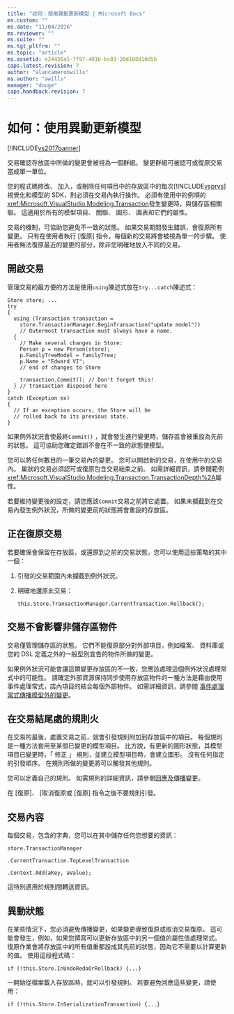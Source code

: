 ```yaml
---
title: "如何：使用異動更新模型 | Microsoft Docs"
ms.custom: ""
ms.date: "11/04/2016"
ms.reviewer: ""
ms.suite: ""
ms.tgt_pltfrm: ""
ms.topic: "article"
ms.assetid: e24436a5-7f97-401b-bc83-20d188d10d5b
caps.latest.revision: 7
author: "alancameronwills"
ms.author: "awills"
manager: "douge"
caps.handback.revision: 7
---
```

# 如何：使用異動更新模型
[!INCLUDE[vs2017banner](../code-quality/includes/vs2017banner.md)]

交易確認存放區中所做的變更會被視為一個群組。  變更群組可被認可或復原交易當成單一單位。  
  
 您的程式碼修改、 加入，或刪除任何項目中的存放區中的每次[!INCLUDE[vsprvs](../code-quality/includes/vsprvs_md.md)]視覺化和模型的 SDK，則必須在交易內執行操作。  必須有使用中的例項的<xref:Microsoft.VisualStudio.Modeling.Transaction>發生變更時，與儲存區相關聯。  這適用於所有的模型項目、 關聯、 圖形、 圖表和它們的屬性。  
  
 交易的機制，可協助您避免不一致的狀態。  如果交易期間發生錯誤，會復原所有變更。  只有在使用者執行 \[復原\] 指令，每個新的交易將會被視為單一的步驟。  使用者無法復原最近的變更的部分，除非您明確地放入不同的交易。  
  
## 開啟交易  
 管理交易的最方便的方法是使用`using`陳述式放在`try...catch`陳述式：  
  
```  
Store store; ...  
try  
{  
  using (Transaction transaction =  
    store.TransactionManager.BeginTransaction("update model"))  
    // Outermost transaction must always have a name.  
  {  
    // Make several changes in Store:  
    Person p = new Person(store);  
    p.FamilyTreeModel = familyTree;  
    p.Name = "Edward VI";  
    // end of changes to Store  
  
    transaction.Commit(); // Don't forget this!  
  } // transaction disposed here  
}  
catch (Exception ex)  
{  
  // If an exception occurs, the Store will be   
  // rolled back to its previous state.  
}  
```  
  
 如果例外狀況會使最終`Commit()` ，就會發生進行變更時，儲存區會被重設為先前的狀態。  這可協助您確定錯誤不會在不一致的狀態使模型。  
  
 您可以將任何數目的一筆交易內的變更。  您可以開啟新的交易，在使用中的交易內。  巢狀的交易必須認可或復原包含交易結束之前。  如需詳細資訊，請參閱範例<xref:Microsoft.VisualStudio.Modeling.Transaction.TransactionDepth%2A>屬性。  
  
 若要維持變更後的設定，請您應該`Commit`交易之前將它處置。  如果未攔截到在交易內發生例外狀況，所做的變更前的狀態將會重設的存放區。  
  
## 正在復原交易  
 若要確保會保留在存放區，或還原到之前的交易狀態，您可以使用這些策略的其中一個：  
  
1.  引發的交易範圍內未攔截到例外狀況。  
  
2.  明確地還原此交易：  
  
    ```  
    this.Store.TransactionManager.CurrentTransaction.Rollback();  
    ```  
  
## 交易不會影響非儲存區物件  
 交易僅管理儲存區的狀態。  它們不能復原部分對外部項目，例如檔案、 資料庫或您的 DSL 定義之外的一般型別宣告的物件所做的變更。  
  
 如果例外狀況可能會讓這類變更存放區的不一致，您應該處理這個例外狀況處理常式中的可能性。  請確定外部資源保持同步使用存放區物件的一種方法是藉由使用事件處理常式，店內項目的結合每個外部物件。  如需詳細資訊，請參閱 [事件處理常式傳播模型外的變更](../modeling/event-handlers-propagate-changes-outside-the-model.md)。  
  
## 在交易結尾處的規則火  
 在交易的最後，處置交易之前，就會引發規則附加到存放區中的項目。  每個規則是一種方法套用至某個已變更的模型項目。  比方說，有更新的圖形狀態，其模型項目已變更時，「 修正 」 規則，並建立模型項目時，會建立圖形。  沒有任何指定的引發順序。  在規則所做的變更將可以觸發其他規則。  
  
 您可以定義自己的規則。  如需規則的詳細資訊，請參閱[回應及傳播變更](../modeling/responding-to-and-propagating-changes.md)。  
  
 在 \[復原\]、 \[取消復原或 \[復原\] 指令之後不要規則引發。  
  
## 交易內容  
 每個交易，包含的字典，您可以在其中儲存任何您想要的資訊：  
  
 `store.TransactionManager`  
  
 `.CurrentTransaction.TopLevelTransaction`  
  
 `.Context.Add(aKey, aValue);`  
  
 這特別適用於規則間轉送資訊。  
  
## 異動狀態  
 在某些情況下，您必須避免傳播變更，如果變更導致復原或取消交易復原。  這可能會發生，例如，如果您撰寫可以更新存放區中的另一個值的屬性值處理常式。  復原作業會將存放區中的所有值重都設成其先前的狀態，因為它不需要以計算更新的值。  使用這段程式碼：  
  
```  
if (!this.Store.InUndoRedoOrRollback) {...}  
```  
  
 一開始從檔案載入存放區時，就可以引發規則。  若要避免回應這些變更，請使用：  
  
```  
if (!this.Store.InSerializationTransaction) {...}  
  
```